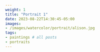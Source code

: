 ```yaml
---
weight: 1
title: "Portrait 1"
date: 2023-08-22T14:30:45-05:00
images:
- /images/watercolor/portrait/alison.jpg
tags:
- paintings # all posts
- portraits
---
```


